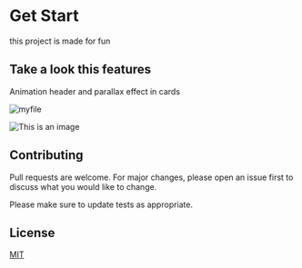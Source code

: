 # Get Start

this project is made for fun


## Take a look this features

Animation header and parallax effect in cards

![myfile](https://firebasestorage.googleapis.com/v0/b/portafolio-rt.appspot.com/o/app.gif?alt=media&token=4f872c9b-7acb-4bc6-aac5-5991520e56bf)

![This is an image](https://firebasestorage.googleapis.com/v0/b/portafolio-rt.appspot.com/o/Simulator%20Screen%20Shot%20-%20iPhone%2013%20-%202022-01-14%20at%2012.52.20.png?alt=media&token=64a54556-68c9-4e5f-9520-69290a10425a)

## Contributing
Pull requests are welcome. For major changes, please open an issue first to discuss what you would like to change.

Please make sure to update tests as appropriate.

## License
[MIT](https://choosealicense.com/licenses/mit/)
